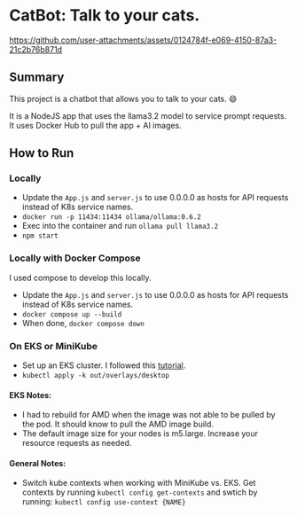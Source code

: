 # CatBot: Talk to your cats.


https://github.com/user-attachments/assets/0124784f-e069-4150-87a3-21c2b76b871d


## Summary
This project is a chatbot that allows you to talk to your cats. :smile:

It is a NodeJS app that uses the llama3.2 model to service prompt requests. It uses Docker Hub to pull the app + AI images.

## How to Run

### Locally
- Update the `App.js` and `server.js` to use 0.0.0.0 as hosts for API requests instead of K8s service names.
- `docker run -p 11434:11434 ollama/ollama:0.6.2`
- Exec into the container and run `ollama pull llama3.2`
- `npm start`

### Locally with Docker Compose
I used compose to develop this locally. 

- Update the `App.js` and `server.js` to use 0.0.0.0 as hosts for API requests instead of K8s service names.
- `docker compose up --build`
- When done, `docker compose down`

### On EKS or MiniKube
- Set up an EKS cluster. I followed this [tutorial](https://medium.com/@tamerbenhassan/deploying-a-simple-application-using-eks-step-by-step-guide-512b1559a7bd).
- `kubectl apply -k out/overlays/desktop`

#### EKS Notes:
- I had to rebuild for AMD when the image was not able to be pulled by the pod. It should know to pull the AMD image build.
- The default image size for your nodes is m5.large. Increase your resource requests as needed.

#### General Notes:
- Switch kube contexts when working with MiniKube vs. EKS. Get contexts by running `kubectl config get-contexts` and swtich by running: `kubectl config use-context {NAME}`
